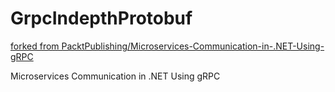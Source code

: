 # GrpcIndepthProtobuf

[forked from PacktPublishing/Microservices-Communication-in-.NET-Using-gRPC](https://github.com/PacktPublishing/Microservices-Communication-in-.NET-Using-gRPC)

Microservices Communication in .NET Using gRPC
